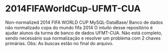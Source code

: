 # 2014FIFAWorldCup-UFMT-CUA
Non-normalized 2014 FIFA WORLD CUP MySQL-DataBase/ Banco de dados não normalizado copa do mundo fifa 2014
O intuito desse repositório é ajudar alunos da turma de banco de dados UFMT-CUA.
Não está completo, sendo necessário sua normalização e resolver um problema com 2 chaves primárias.
Obs: As buscas estão no final do arquivo.
